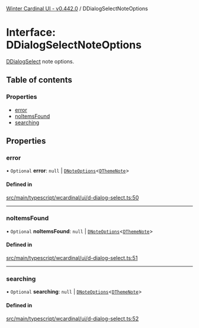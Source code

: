 [Winter Cardinal UI - v0.442.0](../index.md) / DDialogSelectNoteOptions

# Interface: DDialogSelectNoteOptions

[DDialogSelect](../classes/DDialogSelect.md) note options.

## Table of contents

### Properties

- [error](DDialogSelectNoteOptions.md#error)
- [noItemsFound](DDialogSelectNoteOptions.md#noitemsfound)
- [searching](DDialogSelectNoteOptions.md#searching)

## Properties

### error

• `Optional` **error**: ``null`` \| [`DNoteOptions`](DNoteOptions.md)\<[`DThemeNote`](DThemeNote.md)\>

#### Defined in

[src/main/typescript/wcardinal/ui/d-dialog-select.ts:50](https://github.com/winter-cardinal/winter-cardinal-ui/blob/v0.442.0/src/main/typescript/wcardinal/ui/d-dialog-select.ts#L50)

___

### noItemsFound

• `Optional` **noItemsFound**: ``null`` \| [`DNoteOptions`](DNoteOptions.md)\<[`DThemeNote`](DThemeNote.md)\>

#### Defined in

[src/main/typescript/wcardinal/ui/d-dialog-select.ts:51](https://github.com/winter-cardinal/winter-cardinal-ui/blob/v0.442.0/src/main/typescript/wcardinal/ui/d-dialog-select.ts#L51)

___

### searching

• `Optional` **searching**: ``null`` \| [`DNoteOptions`](DNoteOptions.md)\<[`DThemeNote`](DThemeNote.md)\>

#### Defined in

[src/main/typescript/wcardinal/ui/d-dialog-select.ts:52](https://github.com/winter-cardinal/winter-cardinal-ui/blob/v0.442.0/src/main/typescript/wcardinal/ui/d-dialog-select.ts#L52)

